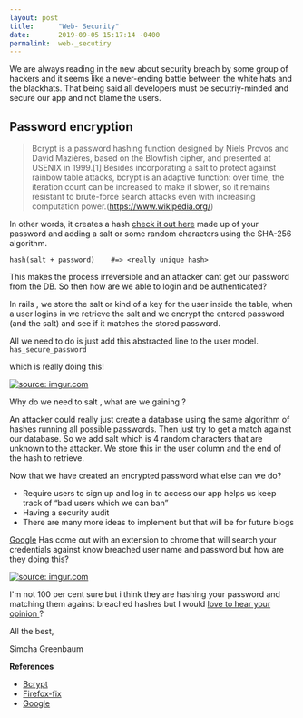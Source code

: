 ```yaml
---
layout: post
title:      "Web- Security"
date:       2019-09-05 15:17:14 -0400
permalink:  web-_secutiry
---
```



We are always reading in the new about security breach by some group of hackers and it seems like a never-ending battle between the white hats and the blackhats. That being said all developers must be secutriy-minded and secure our app and not blame the users.

## Password encryption 
> Bcrypt is a password hashing function designed by Niels Provos and David Mazières, based on the Blowfish cipher, and presented at USENIX in 1999.[1] Besides incorporating a salt to protect against rainbow table attacks, bcrypt is an adaptive function: over time, the iteration count can be increased to make it slower, so it remains resistant to brute-force search attacks even with increasing computation power.(https://www.wikipedia.org/)
 
In other words, it creates a hash  [check it out here](https://www.movable-type.co.uk/scripts/sha256.html) made up of your password and adding a salt or some random characters using the SHA-256 algorithm.

``hash(salt + password)    #=> <really unique hash>``

   This makes the process irreversible and an attacker cant get our password from the DB. So then how are we able to login and be authenticated?

In rails , we store the salt or kind of a key for the user inside the table, when a user logins in we retrieve the salt and we encrypt the entered password (and the salt) and see if it matches the stored password.

All we need to do is  just add this abstracted line to the user model.
``has_secure_password`` 

which is really doing this!


<a href="https://imgur.com/Vuve83e"><img src="https://i.imgur.com/Vuve83el.png" title="source: imgur.com" /></a>

Why do we need to salt , what are we gaining ?

An attacker could really just create a database using the same algorithm of hashes running all possible passwords. Then just try to get a match against our database. So we add salt which is 4 random characters that are unknown to the attacker. We store this in the user column and the end of the hash to retrieve.

Now that we have created an encrypted password what else can we do? 
* Require users to sign up and log in to access our app helps us keep track of “bad users which we can ban”
* Having a security audit
* There are many more ideas to implement but  that will be for future blogs 

[Google](https://www.bleepingcomputer.com/news/google/google-chrome-to-warn-if-logins-are-found-in-a-data-breach/) Has come out with an extension to chrome that will search your credentials against know breached user name and password but how are they doing this?


<a href="https://imgur.com/NZC94P2"><img src="https://i.imgur.com/NZC94P2l.png" title="source: imgur.com" /></a>
 
 I'm not 100 per cent sure but i think they are hashing your password and matching them against breached hashes but I would   <a href="mailto:gbs4ever2@gmail.com">love to hear your opinion </a> ?

All the best,

Simcha Greenbaum





**References**

* [Bcrypt](https://github.com/codahale/bcrypt-ruby)
* [Firefox-fix](https://www.troyhunt.com/were-baking-have-i-been-pwned-into-firefox-and-1password/)
* [Google](https://www.bleepingcomputer.com/news/google/google-chrome-to-warn-if-logins-are-found-in-a-data-breach/)





